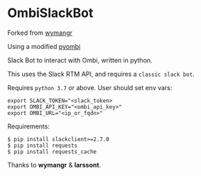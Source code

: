 # OmbiSlackBot

Forked from [wymangr](https://github.com/wymangr/OMBI_SlackBot) 

Using a modified [pyombi](https://github.com/larssont/pyombi)

Slack Bot to interact with Ombi, written in python.

This uses the Slack RTM API, and requires a `classic slack bot`.

Requires `python 3.7` or above.
User should set env vars:
```
export SLACK_TOKEN="<slack_token>
export OMBI_API_KEY="<ombi_api_key>"
export OMBI_URL="<ip_or_fqdn>"
```

Requirements:
``` 
$ pip install slackclient>=2.7.0
$ pip install requests 
$ pip install requests_cache
```
Thanks to **wymangr** & **larssont**.
